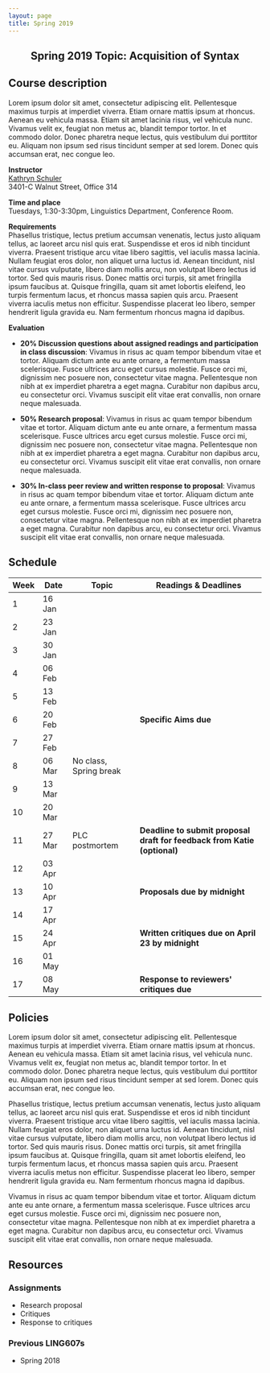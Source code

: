```yaml
---
layout: page
title: Spring 2019
---
```


<h2 align="center">Spring 2019 Topic: Acquisition of Syntax</h2>

## Course description
Lorem ipsum dolor sit amet, consectetur adipiscing elit. Pellentesque maximus turpis at imperdiet viverra. Etiam ornare mattis ipsum at rhoncus. Aenean eu vehicula massa. Etiam sit amet lacinia risus, vel vehicula nunc. Vivamus velit ex, feugiat non metus ac, blandit tempor tortor. In et commodo dolor. Donec pharetra neque lectus, quis vestibulum dui porttitor eu. Aliquam non ipsum sed risus tincidunt semper at sed lorem. Donec quis accumsan erat, nec congue leo.

**Instructor**  
[Kathryn Schuler](www.kathrynschuler.com)  
3401-C Walnut Street, Office 314

**Time and place**  
Tuesdays, 1:30-3:30pm, Linguistics Department, Conference Room.

**Requirements**  
Phasellus tristique, lectus pretium accumsan venenatis, lectus justo aliquam tellus, ac laoreet arcu nisl quis erat. Suspendisse et eros id nibh tincidunt viverra. Praesent tristique arcu vitae libero sagittis, vel iaculis massa lacinia. Nullam feugiat eros dolor, non aliquet urna luctus id. Aenean tincidunt, nisl vitae cursus vulputate, libero diam mollis arcu, non volutpat libero lectus id tortor. Sed quis mauris risus. Donec mattis orci turpis, sit amet fringilla ipsum faucibus at. Quisque fringilla, quam sit amet lobortis eleifend, leo turpis fermentum lacus, et rhoncus massa sapien quis arcu. Praesent viverra iaculis metus non efficitur. Suspendisse placerat leo libero, semper hendrerit ligula gravida eu. Nam fermentum rhoncus magna id dapibus.

**Evaluation**

* **20% Discussion questions about assigned readings and participation in class discussion**: Vivamus in risus ac quam tempor bibendum vitae et tortor. Aliquam dictum ante eu ante ornare, a fermentum massa scelerisque. Fusce ultrices arcu eget cursus molestie. Fusce orci mi, dignissim nec posuere non, consectetur vitae magna. Pellentesque non nibh at ex imperdiet pharetra a eget magna. Curabitur non dapibus arcu, eu consectetur orci. Vivamus suscipit elit vitae erat convallis, non ornare neque malesuada.

* **50% Research proposal**: Vivamus in risus ac quam tempor bibendum vitae et tortor. Aliquam dictum ante eu ante ornare, a fermentum massa scelerisque. Fusce ultrices arcu eget cursus molestie. Fusce orci mi, dignissim nec posuere non, consectetur vitae magna. Pellentesque non nibh at ex imperdiet pharetra a eget magna. Curabitur non dapibus arcu, eu consectetur orci. Vivamus suscipit elit vitae erat convallis, non ornare neque malesuada.

* **30% In-class peer review and written response to proposal**: Vivamus in risus ac quam tempor bibendum vitae et tortor. Aliquam dictum ante eu ante ornare, a fermentum massa scelerisque. Fusce ultrices arcu eget cursus molestie. Fusce orci mi, dignissim nec posuere non, consectetur vitae magna. Pellentesque non nibh at ex imperdiet pharetra a eget magna. Curabitur non dapibus arcu, eu consectetur orci. Vivamus suscipit elit vitae erat convallis, non ornare neque malesuada.

## Schedule

Week | Date | Topic | Readings & **Deadlines**
--- | --- | --- | ---
1 | 16 Jan |  |
2 | 23 Jan |  |
3 | 30 Jan |  | 
4 | 06 Feb |  |
5 | 13 Feb |  |
6 | 20 Feb |  | **Specific Aims due**
7 | 27 Feb |  |
8 | 06 Mar | No class, Spring break |
9 | 13 Mar |  |
10 | 20 Mar |  |
11 | 27 Mar | PLC postmortem | **Deadline to submit proposal draft for feedback from Katie (optional)**
12 | 03 Apr |  |
13 | 10 Apr |  | **Proposals due by midnight**
14 | 17 Apr |  |
15 | 24 Apr |  | **Written critiques due on April 23 by midnight**
16 | 01 May |  |
17 | 08 May |  | **Response to reviewers' critiques due**


## Policies

Lorem ipsum dolor sit amet, consectetur adipiscing elit. Pellentesque maximus turpis at imperdiet viverra. Etiam ornare mattis ipsum at rhoncus. Aenean eu vehicula massa. Etiam sit amet lacinia risus, vel vehicula nunc. Vivamus velit ex, feugiat non metus ac, blandit tempor tortor. In et commodo dolor. Donec pharetra neque lectus, quis vestibulum dui porttitor eu. Aliquam non ipsum sed risus tincidunt semper at sed lorem. Donec quis accumsan erat, nec congue leo.

Phasellus tristique, lectus pretium accumsan venenatis, lectus justo aliquam tellus, ac laoreet arcu nisl quis erat. Suspendisse et eros id nibh tincidunt viverra. Praesent tristique arcu vitae libero sagittis, vel iaculis massa lacinia. Nullam feugiat eros dolor, non aliquet urna luctus id. Aenean tincidunt, nisl vitae cursus vulputate, libero diam mollis arcu, non volutpat libero lectus id tortor. Sed quis mauris risus. Donec mattis orci turpis, sit amet fringilla ipsum faucibus at. Quisque fringilla, quam sit amet lobortis eleifend, leo turpis fermentum lacus, et rhoncus massa sapien quis arcu. Praesent viverra iaculis metus non efficitur. Suspendisse placerat leo libero, semper hendrerit ligula gravida eu. Nam fermentum rhoncus magna id dapibus.

Vivamus in risus ac quam tempor bibendum vitae et tortor. Aliquam dictum ante eu ante ornare, a fermentum massa scelerisque. Fusce ultrices arcu eget cursus molestie. Fusce orci mi, dignissim nec posuere non, consectetur vitae magna. Pellentesque non nibh at ex imperdiet pharetra a eget magna. Curabitur non dapibus arcu, eu consectetur orci. Vivamus suscipit elit vitae erat convallis, non ornare neque malesuada.

## Resources

### Assignments

* Research proposal
* Critiques
* Response to critiques

### Previous LING607s

* Spring 2018

